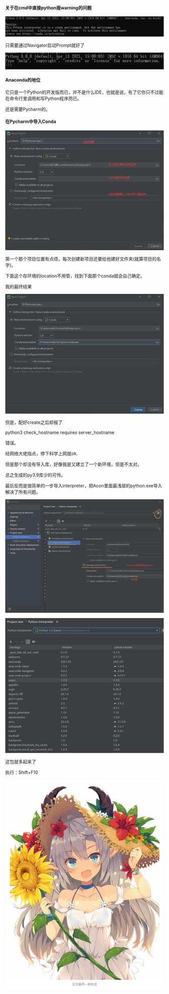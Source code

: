 #### 关于在cmd中直接python报warning的问题

![image-20210716111750138](https://raw.githubusercontent.com/Rainiwalk/Rain_image/main/20210716111757.png)

只需要通过Navigator启动Prompt就好了

![image-20210716111902678](https://raw.githubusercontent.com/Rainiwalk/Rain_image/main/20210716111902.png)





#### Anaconda的地位

它只是一个Python的开发版而已，并不是什么IDE，也就是说，有了它你只不过能在命令行里调用和写Python程序而已。

还是需要Pycharm的。





#### 在Pycharm中导入Conda

![QQ截图20210716145012](https://raw.githubusercontent.com/Rainiwalk/Rain_image/main/20210716150105.png)



第一个那个项目位置有点烦，每次创建新项目还要给他建好文件夹(就算项目的名字)。

下面这个存环境的location不用管，找到下面那个conda就会自己确定。



我的最终结果

![QQ截图20210716145351](https://raw.githubusercontent.com/Rainiwalk/Rain_image/main/20210716150248.png)



但是，配好create之后却报了

python3 check_hostname requires server_hostname

错误。



经网络大佬指点，停下科学上网就ok.



但是那个却没有导入库，好像我是又建立了一个新环境，但是不太对。

总之生成的py3.9库少的可怜。



最后反而是很简单的一步导入interpreter，把Acon里面最浅层的python.exe导入解决了所有问题。

![QQ截图20210716151237](https://raw.githubusercontent.com/Rainiwalk/Rain_image/main/20210716202114.png)

![QQ截图20210716151247](https://raw.githubusercontent.com/Rainiwalk/Rain_image/main/20210716202134.png)

这包就多起来了



执行：Shift+F10



![QQ截图20210501194049](https://raw.githubusercontent.com/Rainiwalk/Rain_image/main/2021/20210716202847.png)
